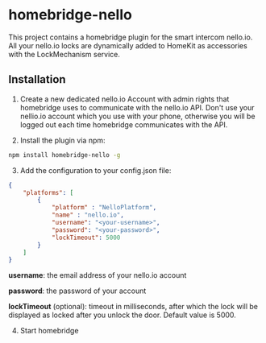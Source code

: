 # homebridge-nello

This project contains a homebridge plugin for the smart intercom nello.io. All your nello.io locks are dynamically added to HomeKit as accessories with the LockMechanism service.

## Installation

1. Create a new dedicated nello.io Account with admin rights that homebridge uses to communicate with the nello.io API. 
Don't use your nellio.io account which you use with your phone, otherwise you will be logged out each time homebridge communicates with the API.

2. Install the plugin via npm:

```bash
npm install homebridge-nello -g
```

3. Add the configuration to your config.json file:

```json
{
    "platforms": [
        {
            "platform" : "NelloPlatform",
            "name" : "nello.io",
            "username": "<your-username>",
            "password": "<your-password>",
            "lockTimeout": 5000
        }
    ]
}
```

**username**: the email address of your nello.io account

**password**: the password of your account

**lockTimeout** (optional): timeout in milliseconds, after which the lock will be displayed as locked after you unlock the door. Default value is 5000.

4. Start homebridge
